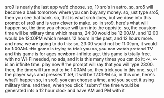 sro9 is nearly the last app we'd choose. so, 10 sro's in astro. so, sro5 will become a bank tomorrow where you can buy any money. so, just type sro5, then you see that bank. so, that is what sro5 does, but we dove into this prompt of sro9 and is very clever to make. so, in sro9, here's what will happen
so, the time you choose will turn into the oppisite. so, the coustom time will be military time which means, 24:00 would be 12:00AM. and 12:00 would be 12:00PM which means 12 hours in the past, and 12 hours more. and now, we are going to do this: so, 23:00 would not be 11:00pm, it would be 1:00AM. this game is trying to trick you
so, you can watch pretend TV and this game is for ages newborn-infinite age. this game is totally free. with no WI-FI needed, no ads, and it is this many times you can do it: ∞. ∞ is an infinite time. play now!!!
the prompt will say that you will type 23:00. then, the time will turn out to be 1:00AM
so, they trick you in this one, so, if the player says and presses 11:59, it will be 12:01PM
so, in this one, here's what'll happen
so, in sro9, you can choose a time, and you select it using military time. and then, when you click "submit" the time would be generated into a 12 hour clock and have AM and PM with it

